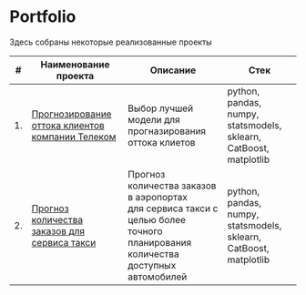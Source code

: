 # Portfolio

Здесь собраны некоторые реализованные проекты

| #    | Наименование проекта                | Описание                                                     | Стек                                                         |
| ---- | ------------------------------------------------------------ | ------------------------------------------------------------ | ------------------------------------------------------------ |
| 1.   | [Прогнозирование оттока клиентов компании Телеком](https://github.com/misha002541/Portfolio/tree/main/Телеком) | Выбор лучшей модели для прогназирования оттока клиетов | python, pandas, numpy, statsmodels, sklearn, CatBoost, matplotlib       |
| 2.   | [Прогноз количества заказов для сервиса такси](https://github.com/misha002541/Portfolio/tree/main/Такси) | Прогноз количества заказов в аэропортах <br/>для сервиса такси с целью более точного планирования количества доступных <br/>автомобилей | python, pandas, numpy, statsmodels, sklearn, CatBoost, matplotlib |

